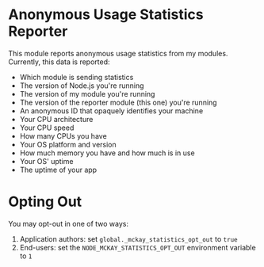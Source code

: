 # Anonymous Usage Statistics Reporter

This module reports anonymous usage statistics from my modules. Currently, this data is reported:

- Which module is sending statistics
- The version of Node.js you're running
- The version of my module you're running
- The version of the reporter module (this one) you're running
- An anonymous ID that opaquely identifies your machine
- Your CPU architecture
- Your CPU speed
- How many CPUs you have
- Your OS platform and version
- How much memory you have and how much is in use
- Your OS' uptime
- The uptime of your app

# Opting Out

You may opt-out in one of two ways:

1. Application authors: set `global._mckay_statistics_opt_out` to `true`
2. End-users: set the `NODE_MCKAY_STATISTICS_OPT_OUT` environment variable to `1`
